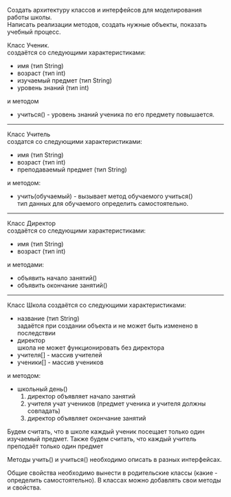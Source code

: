 Создать архитектуру классов и интерфейсов для моделирования работы школы.  
Написать реализации методов, создать нужные объекты, показать учебный процесс.

Класс Ученик.  
создаётся со следующими характеристиками:
- имя (тип String)
- возраст (тип int)
- изучаемый предмет (тип String)
- уровень знаний (тип int)

и методом
- учиться() - уровень знаний ученика по его предмету повышается.
----    
Класс Учитель  
создатся со следующими характеристиками:
- имя (тип String)
- возраст (тип int)
- преподаваемый предмет (тип String)

и методом: 
- учить(обучаемый) - вызывает метод обучаемого учиться()  
    тип данных для обучаемого определить самостоятельно.
----
Класс Директор  
создаётся со следующими характеристиками:  
- имя (тип String)
- возраст (тип int)

и методами: 
- объявить начало занятий()  
- объявить окончание занятий()  
----
Класс Школа
создаётся со следующими характеристиками:
- название (тип String)  
    задаётся при создании объекта и не может быть изменено в последствии 
- директор  
    школа не может функционировать без директора
- учителя[] - массив учителей
- ученики[] - массив учеников

и методом:
- школьный день()  
    1. директор объявляет начало занятий
    2. учителя учат учеников (предмет ученика и учителя должны совпадать)
    3. директор объявляет окончание занятий

Будем считать, что в школе каждый ученик посещает только один изучаемый предмет.
Также будем считать, что каждый учитель преподаёт только один предмет

Методы учить() и учиться() необходимо описать в разных интерфейсах. 

Общие свойства необходимо вынести в родительские классы (какие - определить самостоятельно).
В классах можно добавлять свои методы и свойства.